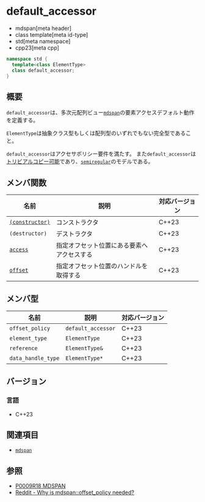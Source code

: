 # default_accessor
* mdspan[meta header]
* class template[meta id-type]
* std[meta namespace]
* cpp23[meta cpp]

```cpp
namespace std {
  template<class ElementType>
  class default_accessor;
}
```

## 概要
`default_accessor`は、多次元配列ビュー[`mdspan`](mdspan.md)の要素アクセスデフォルト動作を定義する。

`ElementType`は抽象クラス型もしくは配列型のいずれでもない完全型であること。

`default_accessor`はアクセサポリシー要件を満たす。
また`default_accessor`は[トリビアルコピー可能](/reference/type_traits/is_trivially_copyable.md)であり、[`semiregular`](/reference/concepts/semiregular.md)のモデルである。

## メンバ関数

| 名前 | 説明 | 対応バージョン |
|------|------|----------------|
| [`(constructor)`](default_accessor/op_constructor.md.nolink) | コンストラクタ | C++23 |
| `(destructor)` | デストラクタ | C++23 |
| [`access`](default_accessor/access.md.nolink) | 指定オフセット位置にある要素へアクセスする | C++23 |
| [`offset`](default_accessor/offset.md.nolink) | 指定オフセット位置のハンドルを取得する | C++23 |


## メンバ型

| 名前 | 説明 | 対応バージョン |
|------|------|----------------|
| `offset_policy`    | `default_accessor` | C++23 |
| `element_type`     | `ElementType`  | C++23 |
| `reference`        | `ElementType&` | C++23 |
| `data_handle_type` | `ElementType*` | C++23 |


## バージョン
### 言語
- C++23


## 関連項目
- [`mdspan`](mdspan.md)


## 参照
- [P0009R18 MDSPAN](https://www.open-std.org/jtc1/sc22/wg21/docs/papers/2022/p0009r18.html)
- [Reddit - Why is mdspan::offset_policy needed?](https://www.reddit.com/r/cpp/comments/cgc37m/why_is_mdspanoffset_policy_needed/)
